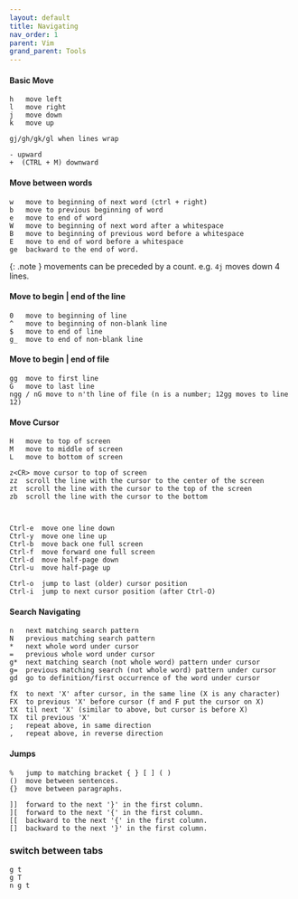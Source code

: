 ```yaml
---
layout: default
title: Navigating
nav_order: 1 
parent: Vim
grand_parent: Tools
---
```


#### Basic Move

    h   move left
    l   move right
    j   move down
    k   move up

    gj/gh/gk/gl when lines wrap

    - upward
    +  (CTRL + M) downward
    

#### Move between words
    w   move to beginning of next word (ctrl + right)
    b   move to previous beginning of word
    e   move to end of word
    W   move to beginning of next word after a whitespace
    B   move to beginning of previous word before a whitespace
    E   move to end of word before a whitespace
    ge  backward to the end of word.

{: .note }
movements can be preceded by a count. e.g. `4j` moves down 4 lines.


#### Move to begin | end of the line
    0   move to beginning of line
    ^   move to beginning of non-blank line
    $   move to end of line
    g_  move to end of non-blank line

#### Move to begin | end of file

    gg  move to first line
    G   move to last line
    ngg / nG move to n'th line of file (n is a number; 12gg moves to line 12)


#### Move Cursor

    H   move to top of screen
    M   move to middle of screen
    L   move to bottom of screen

    z<CR> move cursor to top of screen
    zz  scroll the line with the cursor to the center of the screen
    zt  scroll the line with the cursor to the top of the screen
    zb  scroll the line with the cursor to the bottom



    Ctrl-e  move one line down
    Ctrl-y  move one line up
    Ctrl-b  move back one full screen
    Ctrl-f  move forward one full screen
    Ctrl-d  move half-page down
    Ctrl-u  move half-page up
    
    Ctrl-o  jump to last (older) cursor position
    Ctrl-i  jump to next cursor position (after Ctrl-O)

#### Search Navigating

    n   next matching search pattern
    N   previous matching search pattern
    *   next whole word under cursor
    =   previous whole word under cursor
    g*  next matching search (not whole word) pattern under cursor
    g=  previous matching search (not whole word) pattern under cursor
    gd  go to definition/first occurrence of the word under cursor
    
    fX  to next 'X' after cursor, in the same line (X is any character)
    FX  to previous 'X' before cursor (f and F put the cursor on X)
    tX  til next 'X' (similar to above, but cursor is before X)
    TX  til previous 'X'
    ;   repeat above, in same direction
    ,   repeat above, in reverse direction

#### Jumps

    %   jump to matching bracket { } [ ] ( )
    ()  move between sentences.
    {}  move between paragraphs.

    ]]  forward to the next '}' in the first column.
    ][  forward to the next '{' in the first column.
    [[  backward to the next '{' in the first column.
    []  backward to the next '}' in the first column.

### switch between tabs
    g t
    g T
    n g t